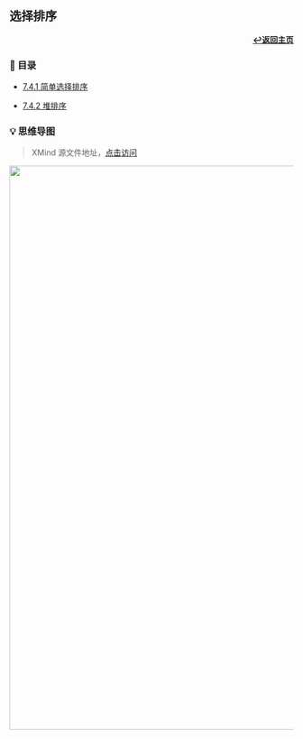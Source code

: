 ## 选择排序

<div align="right">
    <a href="/README.md"><b>↩返回主页</b></a>
</div>

### 📝 目录

+ [7.4.1 简单选择排序](7.4.1%20简单选择排序.md)

+ [7.4.2 堆排序](7.4.2%20堆排序.md)

### 💡 思维导图

> XMind 源文件地址，[点击访问](/files/7/7.4.xmind)

<div align="center">
    <img src="/pics/7/7.4.png" width=1000>
</div>